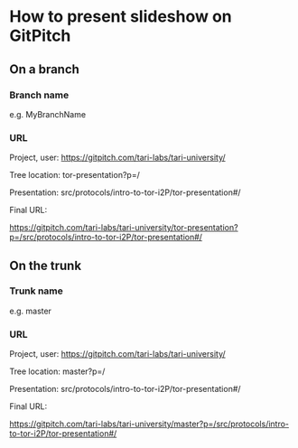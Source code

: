 # How to present slideshow on GitPitch

## On a branch
### Branch name
e.g. MyBranchName

### URL
Project, user:   https://gitpitch.com/tari-labs/tari-university/

Tree location:   tor-presentation?p=/

Presentation:   src/protocols/intro-to-tor-i2P/tor-presentation#/

Final URL:

https://gitpitch.com/tari-labs/tari-university/tor-presentation?p=/src/protocols/intro-to-tor-i2P/tor-presentation#/

## On the trunk
### Trunk name
e.g. master
### URL
Project, user:   https://gitpitch.com/tari-labs/tari-university/

Tree location:   master?p=/

Presentation:    src/protocols/intro-to-tor-i2P/tor-presentation#/

Final URL:

https://gitpitch.com/tari-labs/tari-university/master?p=/src/protocols/intro-to-tor-i2P/tor-presentation#/
